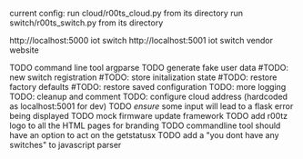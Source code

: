 current config:
run cloud/r00ts_cloud.py from its directory
run switch/r00ts_switch.py from its directory

http://localhost:5000  iot switch
http://localhost:5001	iot switch vendor website

TODO command line tool argparse 
TODO generate fake user data 
#TODO: new  switch registration
#TODO: store initalization state
#TODO: restore factory defaults
#TODO: restore saved configuration
TODO: more logging
TODO:  cleanup and comment
TODO: configure cloud address (hardcoded as localhost:5001 for dev)
TODO *ensure* some input will lead to a flask error being displayed
TODO mock firmware update framework
TODO add r00tz logo to all the HTML pages for branding
TODO commandline tool should have an option to act on the getstatusx
TODO add a "you dont have any switches" to javascript parser
